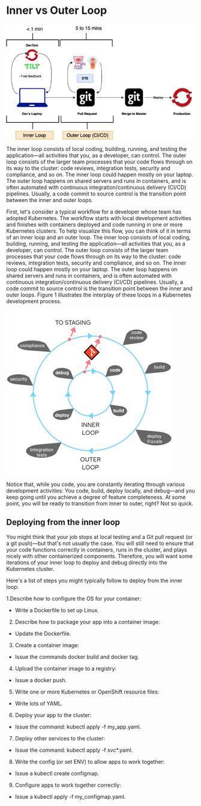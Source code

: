 # Inner vs Outer Loop

![Inner vs Outer Loop](./images/local-development-2.png)

The inner loop consists of local coding, building, running, and testing the application—all activities that you, as a developer, can control. The outer loop consists of the larger team processes that your code flows through on its way to the cluster: code reviews, integration tests, security and compliance, and so on. The inner loop could happen mostly on your laptop. The outer loop happens on shared servers and runs in containers, and is often automated with continuous integration/continuous delivery (CI/CD) pipelines. Usually, a code commit to source control is the transition point between the inner and outer loops.

First, let's consider a typical workflow for a developer whose team has adopted Kubernetes. The workflow starts with local development activities and finishes with containers deployed and code running in one or more Kubernetes clusters. To help visualize this flow, you can think of it in terms of an inner loop and an outer loop. The inner loop consists of local coding, building, running, and testing the application—all activities that you, as a developer, can control. The outer loop consists of the larger team processes that your code flows through on its way to the cluster: code reviews, integration tests, security and compliance, and so on. The inner loop could happen mostly on your laptop. The outer loop happens on shared servers and runs in containers, and is often automated with continuous integration/continuous delivery (CI/CD) pipelines. Usually, a code commit to source control is the transition point between the inner and outer loops. Figure 1 illustrates the interplay of these loops in a Kubernetes development process.

![A flow diagram of the inner and outer loops in a Kubernetes development process](./images/inner-vs-outer-v2.png)

Notice that, while you code, you are constantly iterating through various development activities: You code, build, deploy locally, and debug—and you keep going until you achieve a degree of feature completeness. At some point, you will be ready to transition from inner to outer, right? Not so quick.

## Deploying from the inner loop

You might think that your job stops at local testing and a Git pull request (or a git push)—but that's not usually the case. You will still need to ensure that your code functions correctly in containers, runs in the cluster, and plays nicely with other containerized components. Therefore, you will want some iterations of your inner loop to deploy and debug directly into the Kubernetes cluster.

Here's a list of steps you might typically follow to deploy from the inner loop:

1.Describe how to configure the OS for your container:
  - Write a Dockerfile to set up Linux.
2. Describe how to package your app into a container image:
  - Update the Dockerfile.
3. Create a container image:
  - Issue the commands docker build and docker tag.
4. Upload the container image to a registry:
  - Issue a docker push.
5. Write one or more Kubernetes or OpenShift resource files:
  - Write lots of YAML.
6. Deploy your app to the cluster:
  - Issue the command: kubectl apply -f my_app.yaml.
7. Deploy other services to the cluster:
  - Issue the command: kubectl apply -f svc*.yaml.
8. Write the config (or set ENV) to allow apps to work together:
  - Issue a kubectl create configmap.
9. Configure apps to work together correctly:
  - Issue a kubectl apply -f my_configmap.yaml.
